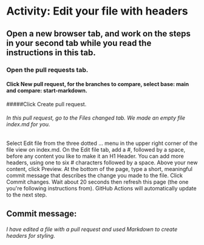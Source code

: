 # Activity: Edit your file with headers
## Open a new browser tab, and work on the steps in your second tab while you read the instructions in this tab.
### Open the pull requests tab.
#### Click New pull request, for the branches to compare, select base: main and compare: start-markdown.
#####Click Create pull request.
###### In this pull request, go to the Files changed tab. We made an empty file index.md for you.
Select Edit file from the three dotted ... menu in the upper right corner of the file view on index.md.
On the Edit file tab, add a #, followed by a space, before any content you like to make it an H1 Header. You can add more headers, using one to six # characters followed by a space.
Above your new content, click Preview.
At the bottom of the page, type a short, meaningful commit message that describes the change you made to the file.
Click Commit changes.
Wait about 20 seconds then refresh this page (the one you're following instructions from). GitHub Actions will automatically update to the next step.

## Commit message:
###### I have edited a file with a pull request and used Markdown to create headers for styling.
